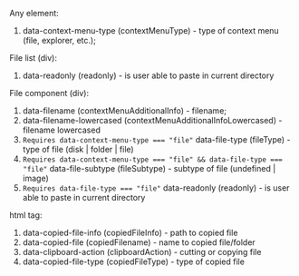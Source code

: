 Any element:
1. data-context-menu-type (contextMenuType) - type of context menu (file, explorer, etc.);

File list (div):
1. data-readonly (readonly) - is user able to paste in current directory

File component (div):
1. data-filename (contextMenuAdditionalInfo) - filename;
2. data-filename-lowercased (contextMenuAdditionalInfoLowercased) - filename lowercased
3. `Requires data-context-menu-type === "file"` data-file-type (fileType) - type of file (disk | folder | file)
4. `Requires data-context-menu-type === "file" && data-file-type === "file"` data-file-subtype (fileSubtype) - subtype of file (undefined | image)
5. `Requires data-file-type === "file"` data-readonly (readonly) - is user able to paste in current directory

html tag:
1. data-copied-file-info (copiedFileInfo) - path to copied file
1. data-copied-file (copiedFilename) - name to copied file/folder
2. data-clipboard-action (clipboardAction) - cutting or copying file
3. data-copied-file-type (copiedFileType) - type of copied file
